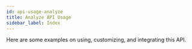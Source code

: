 ```yaml
---
id: api-usage-analyze
title: Analyze API Usage
sidebar_label: Index
---
```


Here are some examples on using, customizing, and integrating this API.